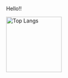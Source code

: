 Hello!!

<p align="left"> 
  <img alt="Top Langs" height="150px" src="https://github-readme-stats.vercel.app/api/top-langs/?username=genki28&layout=compact&count_private=true&show_icons=true&theme=onedark" />
</p>
